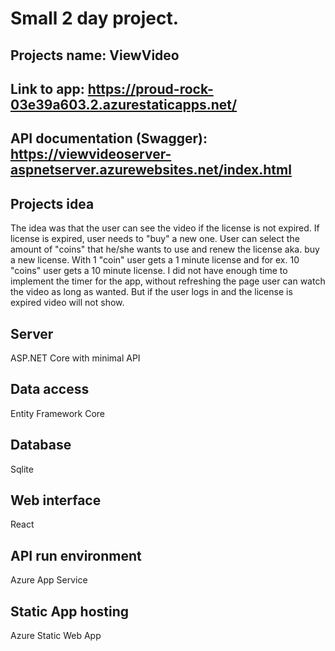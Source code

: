 # Small 2 day project.

## Projects name: ViewVideo

## Link to app: https://proud-rock-03e39a603.2.azurestaticapps.net/

## API documentation (Swagger): https://viewvideoserver-aspnetserver.azurewebsites.net/index.html

## Projects idea
The idea was that the user can see the video if the license is not expired.
If license is expired, user needs to "buy" a new one. User can select the amount of "coins" that he/she wants to use and renew the license
aka. buy a new license. With 1 "coin" user gets a 1 minute license and for ex. 10 "coins" user gets a 10 minute license.
I did not have enough time to implement the timer for the app, without refreshing the page user can watch the video as long as wanted.
But if the user logs in and the license is expired video will not show.

## Server
ASP.NET Core with minimal API

## Data access
Entity Framework Core

## Database
Sqlite

## Web interface
React

## API run environment
Azure App Service

## Static App hosting
Azure Static Web App

